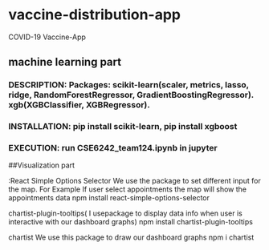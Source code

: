 # vaccine-distribution-app
COVID-19
Vaccine-App
## machine learning part
### DESCRIPTION: Packages: scikit-learn(scaler, metrics, lasso, ridge, RandomForestRegressor, GradientBoostingRegressor). xgb(XGBClassifier, XGBRegressor).
### INSTALLATION: pip install scikit-learn, pip install xgboost
### EXECUTION: run CSE6242_team124.ipynb in jupyter

##Visualization part

:React Simple Options Selector
We use the package to set different input for the map. For Example If user select appointments the map will show the appointments data
npm install react-simple-options-selector

chartist-plugin-tooltips(
I usepackage to display data info when user is interactive with our dashboard graphs)
npm install chartist-plugin-tooltips


chartist
We use this package to draw our dashboard graphs
npm i chartist
